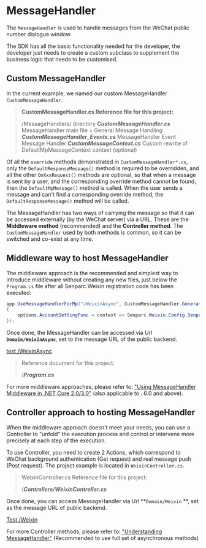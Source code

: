 # MessageHandler

The `MessageHandler` is used to handle messages from the WeChat public number dialogue window.

The SDK has all the basic functionality needed for the developer, the developer just needs to create a custom subclass to supplement the business logic that needs to be customised.

## Custom MessageHandler

In the current example, we named our custom MessageHandler `CustomMessageHandler`.

> **CustomMessageHandler.cs Reference file for this project:**
>
> /MessageHandlers/ directory
> **_CustomMessageHandler.cs_** MessageHandler main file + General Message Handling
> **_CustomMessageHandler_Events.cs_** MessageHandler Event Message Handler
> **_CustomMessageContext.cs_** Custom rewrite of DefaultMpMessageContext context (optional)

Of all the `override` methods demonstrated in `CustomMessageHandler*.cs`, only the `DefaultResponseMessage()` method is required to be overridden, and all the other `OnXxxRequest()` methods are optional, so that when a message is sent by a user, and the corresponding override method cannot be found, then the `DefaultMpMessage()` method is called. When the user sends a message and can't find a corresponding override method, the `DefaultResponseMessage()` method will be called.

The MessageHandler has two ways of carrying the message so that it can be accessed externally (by the WeChat server) via a URL. These are the **Middleware method** (recommended) and the **Controller method**. The `CustomMessageHandler` used by both methods is common, so it can be switched and co-exist at any time.

## Middleware way to host MessageHandler

The middleware approach is the recommended and simplest way to introduce middleware without creating any new files, just below the `Program.cs` file after all Senparc.Weixin registration code has been executed:

```C#
app.UseMessageHandlerForMp("/WeixinAsync", CustomMessageHandler.GenerateMessageHandler, options =>
{
    options.AccountSettingFunc = context => Senparc.Weixin.Config.SenparcWeixinSetting;
});

```

Once done, the MessageHandler can be accessed via Url **`Domain/WeixinAsync`**, set to the message URL of the public backend.

[test /WeixinAsync](https://sdk.weixin.senparc.com/WeixinAsync)

> Reference document for this project:
>
> /**_Program.cs_**

For more middleware approaches, please refer to: ["Using MessageHandler Middleware in .NET Core 2.0/3.0"](https://www.cnblogs.com/szw/p/Wechat-MessageHandler-Middleware.html) (also applicable to . 6.0 and above).

## Controller approach to hosting MessageHandler

When the middleware approach doesn't meet your needs, you can use a Controller to "unfold" the execution process and control or intervene more precisely at each step of the execution.

To use Controller, you need to create 2 Actions, which correspond to WeChat background authentication (Get request) and real message push (Post request). The project example is located in `WeixinController.cs`.

> WeixinController.cs Reference file for this project:
>
> /**_Controllers/WeixinController.cs_**

Once done, you can access MessageHandler via Url **`Domain/Weixin` **, set as the message URL of public backend.

[Test /Weixin](https://sdk.weixin.senparc.com/Weixin)

For more Controller methods, please refer to: ["Understanding MessageHandler"](https://www.cnblogs.com/szw/p/3414862.html) (Recommended to use full set of asynchronous methods)